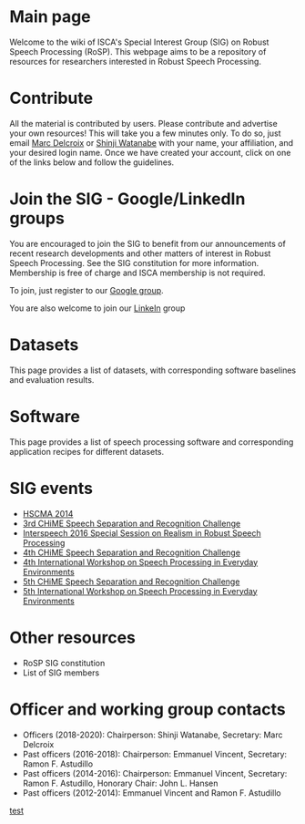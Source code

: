 # Main page

Welcome to the wiki of ISCA's Special Interest Group (SIG) on Robust Speech Processing (RoSP). This webpage aims to be a repository of resources for researchers interested in Robust Speech Processing.

# Contribute

All the material is contributed by users. 
Please contribute and advertise your own resources! 
This will take you a few minutes only. 
To do so, just email [Marc Delcroix](mailto:marc.delcroix@lab.ntt.co.jp) or [Shinji Watanabe](mailto:shinjiw@ieee.org) with your name, your affiliation, and your desired login name. 
Once we have created your account, click on one of the links below and follow the guidelines.

# Join the SIG - Google/LinkedIn groups

You are encouraged to join the SIG to benefit from our announcements of recent research developments and other matters of interest in Robust Speech Processing. 
See the SIG constitution for more information. Membership is free of charge and ISCA membership is not required.

To join, just register to our [Google group]().

You are also welcome to join our [LinkeIn]() group

# Datasets

This page provides a list of datasets, with corresponding software baselines and evaluation results.

# Software
This page provides a list of speech processing software and corresponding application recipes for different datasets.

# SIG events
- [HSCMA 2014](http://hscma2014.inria.fr/)
- [3rd CHiME Speech Separation and Recognition Challenge](http://spandh.dcs.shef.ac.uk/chime_challenge/chime2015/)
- [Interspeech 2016 Special Session on Realism in Robust Speech Processing](http://www.interspeech2016.org/Technical-Program)
- [4th CHiME Speech Separation and Recognition Challenge](http://spandh.dcs.shef.ac.uk/chime_challenge/chime2016/)
- [4th International Workshop on Speech Processing in Everyday Environments](http://spandh.dcs.shef.ac.uk/chime_workshop/chime2016/)
- [5th CHiME Speech Separation and Recognition Challenge](http://spandh.dcs.shef.ac.uk/chime_challenge/)
- [5th International Workshop on Speech Processing in Everyday Environments](http://spandh.dcs.shef.ac.uk/chime_workshop/)

# Other resources
- RoSP SIG constitution
- List of SIG members

# Officer and working group contacts
- Officers (2018-2020): Chairperson: Shinji Watanabe, Secretary: Marc Delcroix
- Past officers (2016-2018): Chairperson: Emmanuel Vincent, Secretary: Ramon F. Astudillo
- Past officers (2014-2016): Chairperson: Emmanuel Vincent, Secretary: Ramon F. Astudillo, Honorary Chair: John L. Hansen
- Past officers (2012-2014): Emmanuel Vincent and Ramon F. Astudillo

[test](https://github.com/isca-sig-rosp/isca-sig-rosp/blob/master/test.html)
